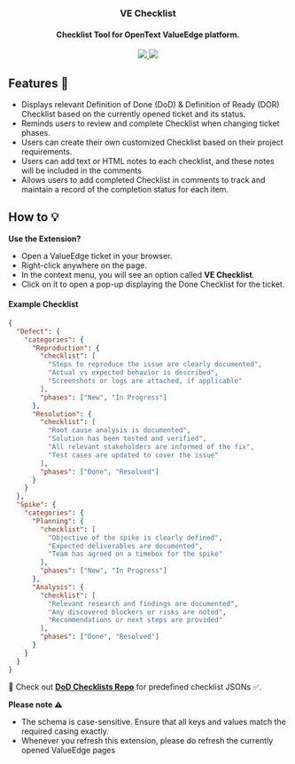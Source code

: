 <div align="center">
     <h3>VE Checklist</h3>
    <h4>Checklist Tool for OpenText ValueEdge platform.</h4>
    <div align="center">
        <a href="https://chromewebstore.google.com/detail/ve-checklist/aeiiagpokicaeifancpnndjanamdmmdn/reviews">
          <img  src="https://img.shields.io/badge/Google_chrome-4285F4?style=for-the-badge&logo=Google-chrome&logoColor=white">
        </a>
        <a href="https://chromewebstore.google.com/detail/ve-checklist/aeiiagpokicaeifancpnndjanamdmmdn/reviews">
          <img  src="https://img.shields.io/badge/Microsoft_Edge-0078D7?style=for-the-badge&logo=Microsoft-edge&logoColor=white">
        </a>
    </div>
</div>


## Features 🚀
- Displays relevant Definition of Done (DoD) & Definition of Ready (DOR) Checklist based on the currently opened ticket and its status.
- Reminds users to review and complete Checklist when changing ticket phases.
- Users can create their own customized Checklist based on their project requirements.
- Users can add text or HTML notes to each checklist, and these notes will be included in the comments
- Allows users to add completed Checklist in comments to track and maintain a record of the completion status for each item.

## How to 💡
**Use the Extension?**
* Open a ValueEdge ticket in your browser.
* Right-click anywhere on the page.
* In the context menu, you will see an option called **VE Checklist**.
* Click on it to open a pop-up displaying the Done Checklist for the ticket.


#### Example Checklist

```json
{
  "Defect": {
    "categories": {
      "Reproduction": {
        "checklist": [
          "Steps to reproduce the issue are clearly documented",
          "Actual vs expected behavior is described",
          "Screenshots or logs are attached, if applicable"
        ],
        "phases": ["New", "In Progress"]
      },
      "Resolution": {
        "checklist": [
          "Root cause analysis is documented",
          "Solution has been tested and verified",
          "All relevant stakeholders are informed of the fix",
          "Test cases are updated to cover the issue"
        ],
        "phases": ["Done", "Resolved"]
      }
    }
  },
  "Spike": {
    "categories": {
      "Planning": {
        "checklist": [
          "Objective of the spike is clearly defined",
          "Expected deliverables are documented",
          "Team has agreed on a timebox for the spike"
        ],
        "phases": ["New", "In Progress"]
      },
      "Analysis": {
        "checklist": [
          "Relevant research and findings are documented",
          "Any discovered blockers or risks are noted",
          "Recommendations or next steps are provided"
        ],
        "phases": ["Done", "Resolved"]
      }
    }
  }
}
```
🔗 Check out **[DoD Checklists Repo](https://github.com/the-sudheendra/DOD-Checklists)** for predefined checklist JSONs ✅.

**Please note ⚠️**
- The schema is case-sensitive. Ensure that all keys and values match the required casing exactly.
- Whenever you refresh this extension, please do refresh the currently opened ValueEdge pages
